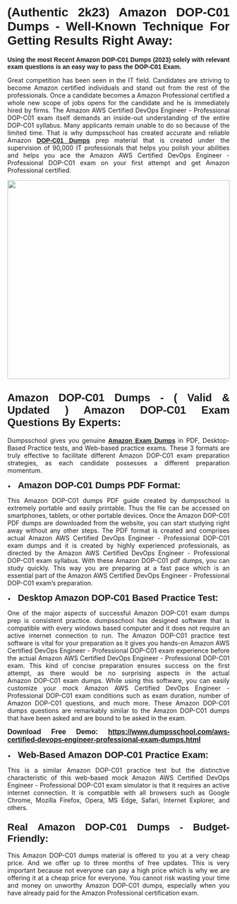 <h1 style="text-align: justify;"><span style="font-family:Verdana,Geneva,sans-serif;"><strong>(Authentic 2k23) Amazon DOP-C01 Dumps - Well-Known Technique For Getting Results Right Away:</strong></span></h1>

<p style="text-align: justify;"><span style="font-family:Verdana,Geneva,sans-serif;"><strong>Using the most Recent Amazon DOP-C01 Dumps (2023) solely with relevant exam questions is an easy way to pass the DOP-C01 Exam.</strong></span></p>

<p style="text-align: justify;">Great competition has been seen in the IT field. Candidates are striving to become Amazon certified individuals and stand out from the rest of the professionals. Once a candidate becomes a Amazon Professional certified a whole new scope of jobs opens for the candidate and he is immediately hired by firms. The Amazon AWS Certified DevOps Engineer - Professional DOP-C01 exam itself demands an inside-out understanding of the entire DOP-C01 syllabus. Many applicants remain unable to do so because of the limited time. That is why dumpsschool has created accurate and reliable Amazon <a href="https://www.dumpsschool.com/aws-certified-devops-engineer-professional-exam-dumps.html"><span style="font-family:Verdana,Geneva,sans-serif;"><strong>DOP-C01 Dumps</strong></span></a> prep material that is created under the supervision of 90,000 IT professionals that helps you polish your abilities and helps you ace the Amazon AWS Certified DevOps Engineer - Professional DOP-C01 exam on your first attempt and get Amazon Professional certified.</p>

<p style="text-align: justify;"><a href="https://www.dumpsschool.com/aws-certified-devops-engineer-professional-exam-dumps.html"><img alt="" src="https://lh3.googleusercontent.com/pw/AL9nZEXTnx-h3VAwmQ42NpyJBmUK-fANKF8vsH2hymHVf8ycIwJ47iI4Qn_pkCv8nx_DV5UvAc8WAssduHJKtvkHIPf8d8IQFAZC6offZ_lfhXQ5UUBSi1Ff8m31hLznjs03QyiSesC6U3Rcr4jLl4JRY5US=w904-h513-no" style="width: 100%; height: 450px;" /></a></p>

<h2 style="text-align: justify;"><span style="font-family:Verdana,Geneva,sans-serif;"><strong><span style="font-size:24px;">Amazon DOP-C01 Dumps - ( Valid & Updated ) Amazon DOP-C01 Exam Questions By Experts:</span></strong></span></h2>

<p style="text-align: justify;">Dumpsschool gives you genuine <a href="https://www.dumpsschool.com/amazon-braindumps.html"><span style="font-family:Verdana,Geneva,sans-serif;"><strong>Amazon Exam Dumps</strong></span></a> in PDF, Desktop-Based Practice tests, and Web-based practice exams. These 3 formats are truly effective to facilitate different Amazon DOP-C01 exam preparation strategies, as each candidate possesses a different preparation momentum. </p>

<p style="text-align: justify;">•    <span style="font-size:20px;"><span style="font-family:Verdana,Geneva,sans-serif;"><strong>Amazon DOP-C01 Dumps PDF Format:</strong></span></span></p>

<p style="text-align: justify;">This Amazon DOP-C01 dumps PDF guide created by dumpsschool is extremely portable and easily printable. Thus the file can be accessed on smartphones, tablets, or other portable devices. Once the Amazon DOP-C01 PDF dumps are downloaded from the website, you can start studying right away without any other steps. The PDF format is created and comprises actual Amazon AWS Certified DevOps Engineer - Professional DOP-C01 exam dumps and it is created by highly experienced professionals, as directed by the Amazon AWS Certified DevOps Engineer - Professional DOP-C01 exam syllabus. With these Amazon DOP-C01 pdf dumps, you can study quickly. This way you are preparing at a fast pace which is an essential part of the Amazon AWS Certified DevOps Engineer - Professional DOP-C01 exam’s preparation. </p>

<p style="text-align: justify;">•    <span style="font-family:Verdana,Geneva,sans-serif;"><strong><span style="font-size:20px;">Desktop Amazon DOP-C01 Based Practice Test:</span></strong></span></p>

<p style="text-align: justify;">One of the major aspects of successful Amazon DOP-C01 exam dumps prep is consistent practice. dumpsschool has designed software that is compatible with every windows based computer and it does not require an active internet connection to run. The Amazon DOP-C01 practice test software is vital for your preparation as it gives you hands-on Amazon AWS Certified DevOps Engineer - Professional DOP-C01 exam experience before the actual Amazon AWS Certified DevOps Engineer - Professional DOP-C01 exam. This kind of concise preparation ensures success on the first attempt, as there would be no surprising aspects in the actual Amazon DOP-C01 exam dumps. While using this software, you can easily customize your mock Amazon AWS Certified DevOps Engineer - Professional DOP-C01 exam conditions such as exam duration, number of Amazon DOP-C01 questions, and much more. These Amazon DOP-C01 dumps questions are remarkably similar to the Amazon DOP-C01 dumps that have been asked and are bound to be asked in the exam.</p>

<p style="text-align: justify;"><strong><span style="font-size:16px;"><span style="font-family:Verdana,Geneva,sans-serif;">Download Free Demo: </span></span><span style="font-family:Verdana,Geneva,sans-serif;"><span style="font-size:16px;"><a href="https://www.dumpsschool.com/aws-certified-devops-engineer-professional-exam-dumps.html">https://www.dumpsschool.com/aws-certified-devops-engineer-professional-exam-dumps.html</a></span></span></strong></p>

<p style="text-align: justify;">•    <strong><span style="font-size:20px;"><span style="font-family:Verdana,Geneva,sans-serif;">Web-Based Amazon DOP-C01 Practice Exam:</span></span></strong></p>

<p style="text-align: justify;">This is a similar Amazon DOP-C01 practice test but the distinctive characteristic of this web-based mock Amazon AWS Certified DevOps Engineer - Professional DOP-C01 exam simulator is that it requires an active internet connection. It is compatible with all browsers such as Google Chrome, Mozilla Firefox, Opera, MS Edge, Safari, Internet Explorer, and others.</p>

<h3 style="text-align: justify;"><strong><span style="font-size:22px;"><span style="font-family:Verdana,Geneva,sans-serif;">Real Amazon DOP-C01 Dumps - Budget-Friendly:</span></span></strong></h3>

<p style="text-align: justify;">This Amazon DOP-C01 dumps material is offered to you at a very cheap price. And we offer up to three months of free updates. This is very important because not everyone can pay a high price which is why we are offering it at a cheap price for everyone. You cannot risk wasting your time and money on unworthy Amazon DOP-C01 dumps, especially when you have already paid for the Amazon Professional certification exam.</p>
